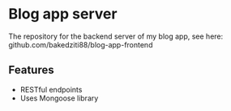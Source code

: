 # Blog app server

The repository for the backend server of my blog app, see here: github.com/bakedziti88/blog-app-frontend

## Features

* RESTful endpoints
* Uses Mongoose library